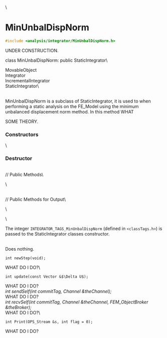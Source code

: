 \
# MinUnbalDispNorm 

```cpp
#include <analysis/integrator/MinUnbalDispNorm.h>
```
UNDER CONSTRUCTION.

class MinUnbalDispNorm: public StaticIntegrator\

MovableObject\
Integrator\
IncrementalIntegrator\
StaticIntegrator\

\
MinUnbalDispNorm is a subclass of StaticIntegrator, it is used to when
performing a static analysis on the FE_Model using the minimum
unbalanced displacement norm method. In this method WHAT

SOME THEORY.

### Constructors

\
### Destructor

\
// Public Methods\

\

\
// Public Methods for Output\

\

\

The integer `INTEGRATOR_TAGS_MinUnbalDispNorm` (defined in
 `<classTags.h>`) is passed to the StaticIntegrator classes
constructor.


\
Does nothing.


```{.cpp}
int newStep(void);
```

WHAT DO I DO?\

```{.cpp}
int update(const Vector &$\Delta U$);
```

WHAT DO I DO?\
*int sendSelf(int commitTag, Channel &theChannel);* \
WHAT DO I DO?\
*int recvSelf(int commitTag, Channel &theChannel, FEM_ObjectBroker
&theBroker);* \
WHAT DO I DO?\

```{.cpp}
int Print(OPS_Stream &s, int flag = 0);
```

WHAT DO I DO?
